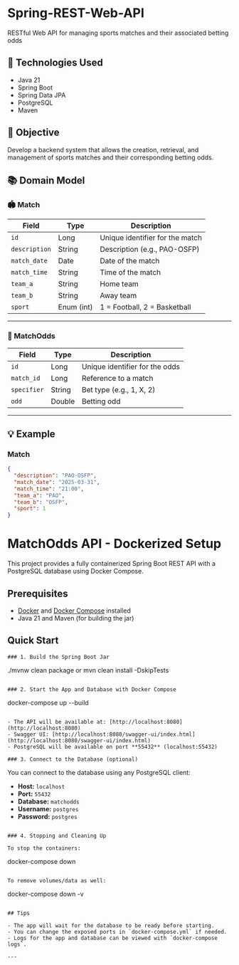 # Spring-REST-Web-API

RESTful Web API for managing sports matches and their associated betting odds

## 📌 Technologies Used

- Java 21
- Spring Boot
- Spring Data JPA
- PostgreSQL
- Maven

## 🎯 Objective

Develop a backend system that allows the creation, retrieval, and management of sports matches and their corresponding betting odds.

## 📚 Domain Model

### 🏟️ Match

| Field         | Type       | Description                     |
| ------------- | ---------- | ------------------------------- |
| `id`          | Long       | Unique identifier for the match |
| `description` | String     | Description (e.g., PAO-OSFP)    |
| `match_date`  | Date       | Date of the match               |
| `match_time`  | String     | Time of the match               |
| `team_a`      | String     | Home team                       |
| `team_b`      | String     | Away team                       |
| `sport`       | Enum (int) | 1 = Football, 2 = Basketball    |

---

### 🎲 MatchOdds

| Field       | Type   | Description                    |
| ----------- | ------ | ------------------------------ |
| `id`        | Long   | Unique identifier for the odds |
| `match_id`  | Long   | Reference to a match           |
| `specifier` | String | Bet type (e.g., 1, X, 2)       |
| `odd`       | Double | Betting odd                    |

---

## 💡 Example

### Match

```json
{
  "description": "PAO-OSFP",
  "match_date": "2025-03-31",
  "match_time": "21:00",
  "team_a": "PAO",
  "team_b": "OSFP",
  "sport": 1
}
```
# MatchOdds API - Dockerized Setup

This project provides a fully containerized Spring Boot REST API with a PostgreSQL database using Docker Compose.

## Prerequisites

- [Docker](https://www.docker.com/get-started) and [Docker Compose](https://docs.docker.com/compose/) installed
- Java 21 and Maven (for building the jar)

## Quick Start

```
### 1. Build the Spring Boot Jar

```

./mvnw clean package or mvn clean install -DskipTests

```

### 2. Start the App and Database with Docker Compose

```

docker-compose up --build

```

- The API will be available at: [http://localhost:8080](http://localhost:8080)
- Swagger UI: [http://localhost:8080/swagger-ui/index.html](http://localhost:8080/swagger-ui/index.html)
- PostgreSQL will be available on port **55432** (localhost:55432)

### 3. Connect to the Database (optional)

```

You can connect to the database using any PostgreSQL client:

- **Host:** `localhost`
- **Port:** `55432`
- **Database:** `matchodds`
- **Username:** `postgres`
- **Password:** `postgres`

```

### 4. Stopping and Cleaning Up

To stop the containers:

```

docker-compose down

```

To remove volumes/data as well:

```

docker-compose down -v

```

## Tips

- The app will wait for the database to be ready before starting.
- You can change the exposed ports in `docker-compose.yml` if needed.
- Logs for the app and database can be viewed with `docker-compose logs`.

---

```
